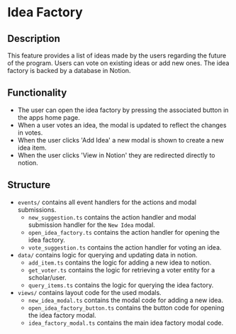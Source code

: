 # Idea Factory

## Description

This feature provides a list of ideas made by the users regarding the future of the program. Users can vote on existing ideas or add new ones. The idea factory is backed by a database in Notion.

## Functionality

- The user can open the idea factory by pressing the associated button in the apps home page.
- When a user votes an idea, the modal is updated to reflect the changes in votes.
- When the user clicks 'Add Idea' a new modal is shown to create a new idea item.
- When the user clicks 'View in Notion' they are redirected directly to notion.

## Structure

- `events/` contains all event handlers for the actions and modal submissions.
  - `new_suggestion.ts` contains the action handler and modal submission handler for the `New Idea` modal.
  - `open_idea_factory.ts` contains the action handler for opening the idea factory.
  - `vote_suggestion.ts` contains the action handler for voting an idea.
- `data/` contains logic for querying and updating data in notion.
  - `add_item.ts` contains the logic for adding a new idea to notion.
  - `get_voter.ts` contains the logic for retrieving a voter entity for a scholar/user.
  - `query_items.ts` contains the logic for querying the idea factory.
- `views/` contains layout code for the used modals.
  - `new_idea_modal.ts` contains the modal code for adding a new idea.
  - `open_idea_factory_button.ts` contains the button code for opening the idea factory modal.
  - `idea_factory_modal.ts` contains the main idea factory modal code.
